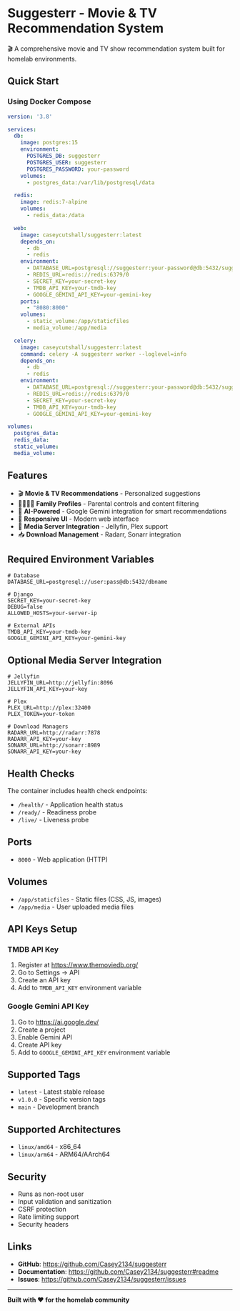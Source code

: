 # Suggesterr - Movie & TV Recommendation System

🎬 A comprehensive movie and TV show recommendation system built for homelab environments.

## Quick Start

### Using Docker Compose

```yaml
version: '3.8'

services:
  db:
    image: postgres:15
    environment:
      POSTGRES_DB: suggesterr
      POSTGRES_USER: suggesterr
      POSTGRES_PASSWORD: your-password
    volumes:
      - postgres_data:/var/lib/postgresql/data

  redis:
    image: redis:7-alpine
    volumes:
      - redis_data:/data

  web:
    image: caseycutshall/suggesterr:latest
    depends_on:
      - db
      - redis
    environment:
      - DATABASE_URL=postgresql://suggesterr:your-password@db:5432/suggesterr
      - REDIS_URL=redis://redis:6379/0
      - SECRET_KEY=your-secret-key
      - TMDB_API_KEY=your-tmdb-key
      - GOOGLE_GEMINI_API_KEY=your-gemini-key
    ports:
      - "8080:8000"
    volumes:
      - static_volume:/app/staticfiles
      - media_volume:/app/media

  celery:
    image: caseycutshall/suggesterr:latest
    command: celery -A suggesterr worker --loglevel=info
    depends_on:
      - db
      - redis
    environment:
      - DATABASE_URL=postgresql://suggesterr:your-password@db:5432/suggesterr
      - REDIS_URL=redis://redis:6379/0
      - SECRET_KEY=your-secret-key
      - TMDB_API_KEY=your-tmdb-key
      - GOOGLE_GEMINI_API_KEY=your-gemini-key

volumes:
  postgres_data:
  redis_data:
  static_volume:
  media_volume:
```

## Features

- 🎬 **Movie & TV Recommendations** - Personalized suggestions
- 👨‍👩‍👧‍👦 **Family Profiles** - Parental controls and content filtering
- 🤖 **AI-Powered** - Google Gemini integration for smart recommendations
- 📱 **Responsive UI** - Modern web interface
- 🔗 **Media Server Integration** - Jellyfin, Plex support
- 📥 **Download Management** - Radarr, Sonarr integration

## Required Environment Variables

```env
# Database
DATABASE_URL=postgresql://user:pass@db:5432/dbname

# Django
SECRET_KEY=your-secret-key
DEBUG=false
ALLOWED_HOSTS=your-server-ip

# External APIs
TMDB_API_KEY=your-tmdb-key
GOOGLE_GEMINI_API_KEY=your-gemini-key
```

## Optional Media Server Integration

```env
# Jellyfin
JELLYFIN_URL=http://jellyfin:8096
JELLYFIN_API_KEY=your-key

# Plex
PLEX_URL=http://plex:32400
PLEX_TOKEN=your-token

# Download Managers
RADARR_URL=http://radarr:7878
RADARR_API_KEY=your-key
SONARR_URL=http://sonarr:8989
SONARR_API_KEY=your-key
```

## Health Checks

The container includes health check endpoints:

- `/health/` - Application health status
- `/ready/` - Readiness probe
- `/live/` - Liveness probe

## Ports

- `8000` - Web application (HTTP)

## Volumes

- `/app/staticfiles` - Static files (CSS, JS, images)
- `/app/media` - User uploaded media files

## API Keys Setup

### TMDB API Key
1. Register at https://www.themoviedb.org/
2. Go to Settings → API
3. Create an API key
4. Add to `TMDB_API_KEY` environment variable

### Google Gemini API Key
1. Go to https://ai.google.dev/
2. Create a project
3. Enable Gemini API
4. Create API key
5. Add to `GOOGLE_GEMINI_API_KEY` environment variable

## Supported Tags

- `latest` - Latest stable release
- `v1.0.0` - Specific version tags
- `main` - Development branch

## Supported Architectures

- `linux/amd64` - x86_64
- `linux/arm64` - ARM64/AArch64

## Security

- Runs as non-root user
- Input validation and sanitization
- CSRF protection
- Rate limiting support
- Security headers

## Links

- **GitHub**: https://github.com/Casey2134/suggesterr
- **Documentation**: https://github.com/Casey2134/suggesterr#readme
- **Issues**: https://github.com/Casey2134/suggesterr/issues

---

**Built with ❤️ for the homelab community**